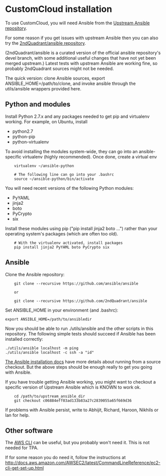 CustomCloud installation
========================

To use CustomCloud, you will need Ansible from the
[Upstream Ansible repository](https://github.com/ansible/ansible).

For some reason if you get issues with upstream Ansible then you can
also try the [2ndQuadrant/ansible repository](https://github.com/2ndQuadrant/ansible).

(2ndQuadrant/ansible is a curated version of the official ansible
repository's devel branch, with some additional useful changes that have
not yet been merged upstream.) Latest tests with upstream Ansible are
working fine, so probably 2ndQuadrant sources might not be needed.

The quick version: clone Ansible sources, export
ANSIBLE_HOME=/path/to/clone, and invoke ansible through the
utils/ansible wrappers provided here.

Python and modules
------------------

Install Python 2.7.x and any packages needed to get pip and virtualenv
working. For example, on Ubuntu, install 

* python2.7 
* python-pip
* python-virtualenv

To avoid installing the modules system-wide, they can go into an
ansible-specific virtualenv (highly recommended). Once done, create
a virtual env

```
    virtualenv ~/ansible-python

    # The following line can go into your .bashrc
    source ~/ansible-python/bin/activate
```

You will need recent versions of the following Python modules:

* PyYAML
* jinja2
* boto
* PyCrypto
* six

Install these modules using pip ("pip install jinja2 boto …") rather
than your operating system's packages (which are often too old).


```
    # With the virtualenv activated, install packages
    pip install jinja2 PyYAML boto PyCrypto six
```

Ansible
-------

Clone the Ansible repository:

```
    git clone --recursive https://github.com/ansible/ansible

    or 

    git clone --recursive https://github.com/2ndQuadrant/ansible
```

Set ANSIBLE_HOME in your environment (and .bashrc):

    export ANSIBLE_HOME=/path/to/ansibledir

Now you should be able to run ./utils/ansible and the other scripts in
this repository. The following simple tests should succeed if Ansible
has been installed correctly:

    ./utils/ansible localhost -m ping
    ./utils/ansible localhost -c ssh -a "id"

[The Ansible installation docs](http://docs.ansible.com/ansible/intro_installation.html)
have more details about running from a source checkout. But the above steps should
be enough really to get you going with Ansible.

If you have trouble getting Ansible working, you might want to checkout a specific
version of Upstream Ansible which is KNOWN to work ok. 
```
    cd /path/to/upstream_ansible_dir
    git checkout c06884eff03ad133b83a27c2839055a65f669d36
```

If problems with Ansible persist, write to Abhijit, Richard, Haroon, Nikhils or Ian
for help.

Other software
--------------

The [AWS CLI](https://aws.amazon.com/cli/) can be useful, but you
probably won't need it. This is not needed for TPA. 

If for some reason you do need it, follow the instructions at
http://docs.aws.amazon.com/AWSEC2/latest/CommandLineReference/ec2-cli-get-set-up.html
